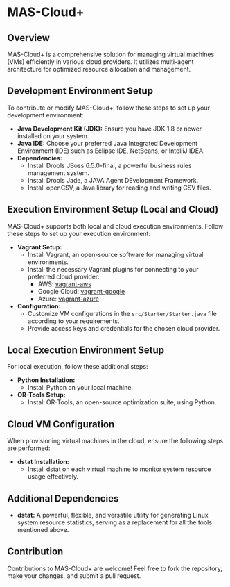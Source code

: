 # MAS-Cloud+

## Overview

MAS-Cloud+ is a comprehensive solution for managing virtual machines (VMs) efficiently in various cloud providers. It utilizes multi-agent architecture for optimized resource allocation and management.

## Development Environment Setup

To contribute or modify MAS-Cloud+, follow these steps to set up your development environment:

- **Java Development Kit (JDK):** Ensure you have JDK 1.8 or newer installed on your system.
- **Java IDE:** Choose your preferred Java Integrated Development Environment (IDE) such as Eclipse IDE, NetBeans, or IntelliJ IDEA.
- **Dependencies:**
  - Install Drools JBoss 6.5.0-final, a powerful business rules management system.
  - Install Drools Jade, a JAVA Agent DEvelopment Framework.
  - Install openCSV, a Java library for reading and writing CSV files.

## Execution Environment Setup (Local and Cloud)

MAS-Cloud+ supports both local and cloud execution environments. Follow these steps to set up your execution environment:

- **Vagrant Setup:**
  - Install Vagrant, an open-source software for managing virtual environments.
  - Install the necessary Vagrant plugins for connecting to your preferred cloud provider:
    - AWS: [vagrant-aws](https://github.com/mitchellh/vagrant-aws)
    - Google Cloud: [vagrant-google](https://github.com/mitchellh/vagrant-google)
    - Azure: [vagrant-azure](https://github.com/Azure/vagrant-azure)
- **Configuration:**
  - Customize VM configurations in the `src/Starter/Starter.java` file according to your requirements.
  - Provide access keys and credentials for the chosen cloud provider.

## Local Execution Environment Setup

For local execution, follow these additional steps:

- **Python Installation:**
  - Install Python on your local machine.
- **OR-Tools Setup:**
  - Install OR-Tools, an open-source optimization suite, using Python.

## Cloud VM Configuration

When provisioning virtual machines in the cloud, ensure the following steps are performed:

- **dstat Installation:**
  - Install dstat on each virtual machine to monitor system resource usage effectively.

## Additional Dependencies

- **dstat:** A powerful, flexible, and versatile utility for generating Linux system resource statistics, serving as a replacement for all the tools mentioned above.

## Contribution

Contributions to MAS-Cloud+ are welcome! Feel free to fork the repository, make your changes, and submit a pull request.

